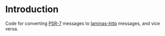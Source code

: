 # Introduction

Code for converting [PSR-7](http://www.php-fig.org/psr/psr-7/) messages to
[laminas-http](https://docs.laminas.dev/laminas-http/) messages, and vice
versa.

